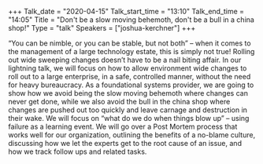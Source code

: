+++
Talk_date = "2020-04-15"
Talk_start_time = "13:10"
Talk_end_time = "14:05"
Title = "Don't be a slow moving behemoth, don't be a bull in a china shop!"
Type = "talk"
Speakers = ["joshua-kerchner"]
+++

“You can be nimble, or you can be stable, but not both” – when it comes to the management of a large technology estate, this is simply not true!  Rolling out wide sweeping changes doesn’t have to be a nail biting affair.  In our lightning talk, we will focus on how to allow environment wide changes to roll out to a large enterprise, in a safe, controlled manner, without the need for heavy bureaucracy. As a foundational systems provider, we are going to show how we avoid being the slow moving behemoth where changes can never get done, while we also avoid the bull in the china shop where changes are pushed out too quickly and leave carnage and destruction in their wake.  We will focus on “what do we do when things blow up” – using failure as a learning event. We will go over a Post Mortem process that works well for our organization, outlining the benefits of a no-blame culture, discussing how we let the experts get to the root cause of an issue, and how we track follow ups and related tasks.